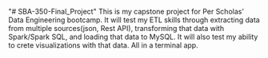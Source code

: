 "# SBA-350-Final_Project" 
This is my capstone project for Per Scholas' Data Engineering bootcamp.
It will test my ETL skills through extracting data from multiple sources(json, Rest API), transforming that data with Spark/Spark SQL, and loading that data to MySQL. It will also test my ability to crete visualizations with that data. All in a terminal app.  
